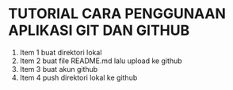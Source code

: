 # TUTORIAL CARA PENGGUNAAN APLIKASI GIT DAN GITHUB
1. Item 1 buat direktori lokal
1. Item 2 buat file README.md lalu upload ke github
1. Item 3 buat akun github
1. Item 4 push direktori lokal ke github

